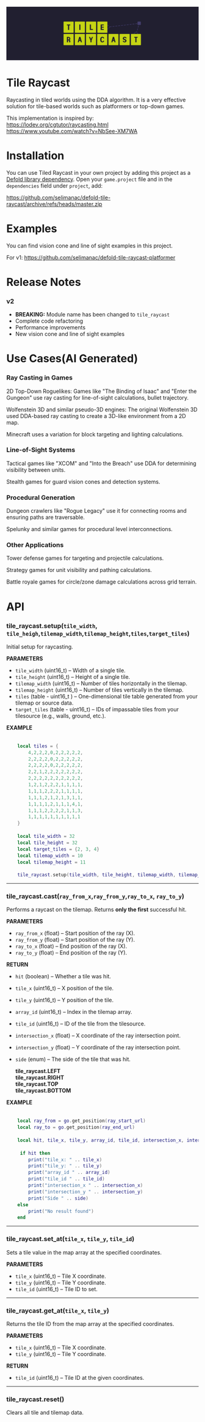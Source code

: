 ![Tile Raycast](/.github/tile_raycast_2400x666.png)

# Tile Raycast
Raycasting in tiled worlds using the DDA algorithm. It is a very effective solution for tile-based worlds such as platformers or top-down games.    

This implementation is inspired by:  
https://lodev.org/cgtutor/raycasting.html  
https://www.youtube.com/watch?v=NbSee-XM7WA  

# Installation

You can use Tiled Raycast in your own project by adding this project as a [Defold library dependency](http://www.defold.com/manuals/libraries/). Open your `game.project` file and in the `dependencies` field under `project`, add:

https://github.com/selimanac/defold-tile-raycast/archive/refs/heads/master.zip


# Examples

You can find vision cone and line of sight examples in this project.  

For v1: https://github.com/selimanac/defold-tile-raycast-platformer  

# Release Notes
### v2
- **BREAKING:** Module name has been changed to `tile_raycast`
- Complete code refactoring
- Performance improvements
- New vision cone and line of sight examples

# Use Cases(AI Generated)

### Ray Casting in Games

2D Top-Down Roguelikes: Games like "The Binding of Isaac" and "Enter the Gungeon" use ray casting for line-of-sight calculations, bullet trajectory.  

Wolfenstein 3D and similar pseudo-3D engines: The original Wolfenstein 3D used DDA-based ray casting to create a 3D-like environment from a 2D map.  

Minecraft uses a variation for block targeting and lighting calculations.  

### Line-of-Sight Systems

Tactical games like "XCOM" and "Into the Breach" use DDA for determining visibility between units.  

Stealth games for guard vision cones and detection systems.  

### Procedural Generation

Dungeon crawlers like "Rogue Legacy" use it for connecting rooms and ensuring paths are traversable.  

Spelunky and similar games for procedural level interconnections.  

### Other Applications

Tower defense games for targeting and projectile calculations.  

Strategy games for unit visibility and pathing calculations. 

Battle royale games for circle/zone damage calculations across grid terrain.  


# API

### tile_raycast.setup(`tile_width`, `tile_heigh`,`tilemap_width`,`tilemap_height`,`tiles`,`target_tiles`)

Initial setup for raycasting.  

**PARAMETERS**
* `tile_width` (uint16_t) – Width of a single tile.
* `tile_height` (uint16_t) – Height of a single tile.
* `tilemap_width` (uint16_t) – Number of tiles horizontally in the tilemap.
* `tilemap_height` (uint16_t) – Number of tiles vertically in the tilemap.
* `tiles` (table - uint16_t ) – One-dimensional tile table generated from your tilemap or source data.
* `target_tiles` (table - uint16_t) – IDs of impassable tiles from your tilesource (e.g., walls, ground, etc.).

**EXAMPLE**
```lua
	
    local tiles = {
		4,2,2,2,0,2,2,2,2,2,
		2,2,2,2,0,2,2,2,2,2,
		2,2,2,2,0,2,2,2,2,2,
		2,2,1,2,2,2,2,2,2,2,
		2,2,2,2,2,2,2,2,2,2,
		1,2,1,2,2,2,1,1,1,1,
		1,1,1,2,2,2,1,1,1,1,
		1,1,1,2,1,2,1,3,1,1,
		1,1,1,1,2,1,1,1,4,1,
		1,1,1,2,2,2,2,1,1,3,
        1,1,1,1,1,1,1,1,1,1  
	}

    local tile_width = 32
    local tile_height = 32
    local target_tiles = {2, 3, 4}
    local tilemap_width = 10
    local tilemap_height = 11

    tile_raycast.setup(tile_width, tile_height, tilemap_width, tilemap_height, tiles, target_tiles)
``` 

---

### tile_raycast.cast(`ray_from_x`,`ray_from_y`,`ray_to_x`, `ray_to_y`)

Performs a raycast on the tilemap. Returns **only the first** successful hit.

**PARAMETERS**
* `ray_from_x` (float) – Start position of the ray (X).
* `ray_from_y` (float) – Start position of the ray (Y).
* `ray_to_x` (float) – End position of the ray (X).
* `ray_to_y` (float) – End position of the ray (Y).

**RETURN**
* `hit` (boolean) – Whether a tile was hit.
* `tile_x` (uint16_t) – X position of the tile.
* `tile_y` (uint16_t) – Y position of the tile.
* `array_id` (uint16_t) – Index in the tilemap array.
* `tile_id` (uint16_t) – ID of the tile from the tilesource.
* `intersection_x` (float) – X coordinate of the ray intersection point.
* `intersection_y` (float) – Y coordinate of the ray intersection point.
* `side` (enum) – The side of the tile that was hit.

   **tile_raycast.LEFT**   
   **tile_raycast.RIGHT**   
   **tile_raycast.TOP**   
   **tile_raycast.BOTTOM**   



**EXAMPLE**
```lua
	
    local ray_from = go.get_position(ray_start_url)
    local ray_to = go.get_position(ray_end_url)

    local hit, tile_x, tile_y, array_id, tile_id, intersection_x, intersection_y, side = tile_raycast.cast(ray_from.x,ray_from.y, ray_to.x,ray_to.y)

     if hit then
        print("tile_x: " .. tile_x)
        print("tile_y: " .. tile_y)
        print("array_id " .. array_id)
        print("tile_id " .. tile_id)
        print("intersection_x " .. intersection_x)
        print("intersection_y " .. intersection_y)
        print("Side " .. side) 
    else
        print("No result found")
    end
``` 

---

### tile_raycast.set_at(`tile_x`, `tile_y`, `tile_id`)

Sets a tile value in the map array at the specified coordinates.

**PARAMETERS**
* `tile_x` (uint16_t) – Tile X coordinate.
* `tile_y` (uint16_t) – Tile Y coordinate.
* `tile_id` (uint16_t) – Tile ID to set.

---

### tile_raycast.get_at(`tile_x`, `tile_y`)

Returns the tile ID from the map array at the specified coordinates.

**PARAMETERS**
* `tile_x` (uint16_t) – Tile X coordinate.
* `tile_y` (uint16_t) – Tile Y coordinate.

**RETURN**
* `tile_id` (uint16_t) – Tile ID at the given coordinates.

---


### tile_raycast.reset()

Clears all tile and tilemap data.






